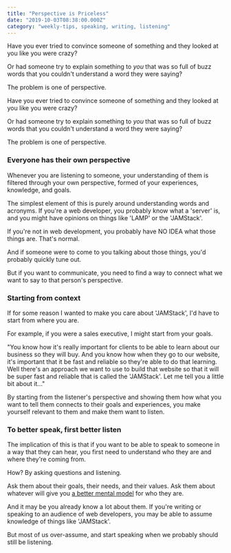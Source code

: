 ```yaml
---
title: "Perspective is Priceless"
date: "2019-10-03T08:38:00.000Z"
category: "weekly-tips, speaking, writing, listening"
---
```


Have you ever tried to convince someone of something and they looked at you like you were crazy?

Or had someone try to explain something to _you_ that was so full of buzz words that you couldn't understand a word they were saying?

The problem is one of perspective.

<!-- more -->

Have you ever tried to convince someone of something and they looked at you like you were crazy?

Or had someone try to explain something to _you_ that was so full of buzz words that you couldn't understand a word they were saying?

The problem is one of perspective.

### Everyone has their own perspective

Whenever you are listening to someone, your understanding of them is filtered through your own perspective, formed of your experiences, knowledge, and goals.

The simplest element of this is purely around understanding words and acronyms. If you're a web developer, you probably know what a 'server' is, and you might have opinions on things like 'LAMP' or the 'JAMStack'.

If you're not in web development, you probably have NO IDEA what those things are. That's normal.

And if someone were to come to you talking about those things, you'd probably quickly tune out.

But if you want to communicate, you need to find a way to connect what we want to say to that person's perspective.

### Starting from context

If for some reason I wanted to make you care about 'JAMStack', I'd have to start from where you are.

For example, if you were a sales executive, I might start from your goals.

"You know how it's really important for clients to be able to learn about our business so they will buy. And you know how when they go to our website, it's important that it be fast and reliable so they're able to do that learning. Well there's an approach we want to use to build that website so that it will be super fast and reliable that is called the 'JAMStack'. Let me tell you a little bit about it..."

By starting from the listener's perspective and showing them how what you want to tell them connects to their goals and experiences, you make yourself relevant to them and make them want to listen.

### To better speak, first better listen

The implication of this is that if you want to be able to speak to someone in a way that they can hear, you first need to understand who they are and where they're coming from.

How? By asking questions and listening.

Ask them about their goals, their needs, and their values. Ask them about whatever will give you [a better mental model](https://www.speakwritelisten.com/blog/9-24-mental-models-make-better-questions) for who they are.

And it may be you already know a lot about them. If you're writing or speaking to an audience of web developers, you may be able to assume knowledge of things like 'JAMStack'.

But most of us over-assume, and start speaking when we probably should still be listening.
